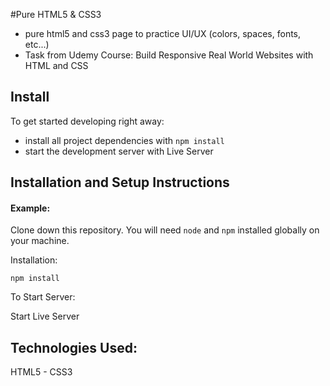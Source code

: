 #Pure HTML5 & CSS3

* pure html5 and css3 page to practice UI/UX (colors, spaces, fonts, etc...)
* Task from Udemy Course: Build Responsive Real World Websites with HTML and CSS

## Install

To get started developing right away:

* install all project dependencies with `npm install`
* start the development server with Live Server


## Installation and Setup Instructions

#### Example:  

Clone down this repository. You will need `node` and `npm` installed globally on your machine.  

Installation:

`npm install`  
 
To Start Server:

Start Live Server  



## Technologies Used:

HTML5 - CSS3 

